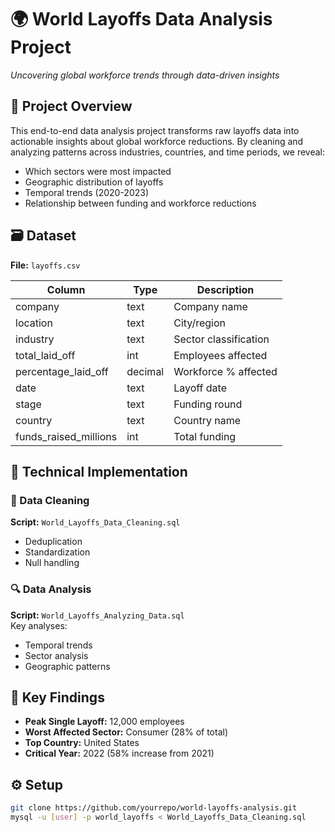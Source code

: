 # 🌍 World Layoffs Data Analysis Project  
*Uncovering global workforce trends through data-driven insights*  

## 📌 Project Overview  
This end-to-end data analysis project transforms raw layoffs data into actionable insights about global workforce reductions. By cleaning and analyzing patterns across industries, countries, and time periods, we reveal:  
- Which sectors were most impacted  
- Geographic distribution of layoffs  
- Temporal trends (2020-2023)  
- Relationship between funding and workforce reductions  

## 🗃️ Dataset  
**File:** `layoffs.csv`  

| Column | Type | Description |
|--------|------|-------------|
| company | text | Company name |
| location | text | City/region |
| industry | text | Sector classification |
| total_laid_off | int | Employees affected |
| percentage_laid_off | decimal | Workforce % affected |
| date | text | Layoff date |
| stage | text | Funding round |
| country | text | Country name |
| funds_raised_millions | int | Total funding |

## 🔧 Technical Implementation  
### 🧹 Data Cleaning  
**Script:** `World_Layoffs_Data_Cleaning.sql`  
- Deduplication  
- Standardization  
- Null handling  

### 🔍 Data Analysis  
**Script:** `World_Layoffs_Analyzing_Data.sql`  
Key analyses:  
- Temporal trends  
- Sector analysis  
- Geographic patterns  

## 🚀 Key Findings  
- **Peak Single Layoff:** 12,000 employees  
- **Worst Affected Sector:** Consumer (28% of total)  
- **Top Country:** United States  
- **Critical Year:** 2022 (58% increase from 2021)  

## ⚙️ Setup  
```bash
git clone https://github.com/yourrepo/world-layoffs-analysis.git
mysql -u [user] -p world_layoffs < World_Layoffs_Data_Cleaning.sql
